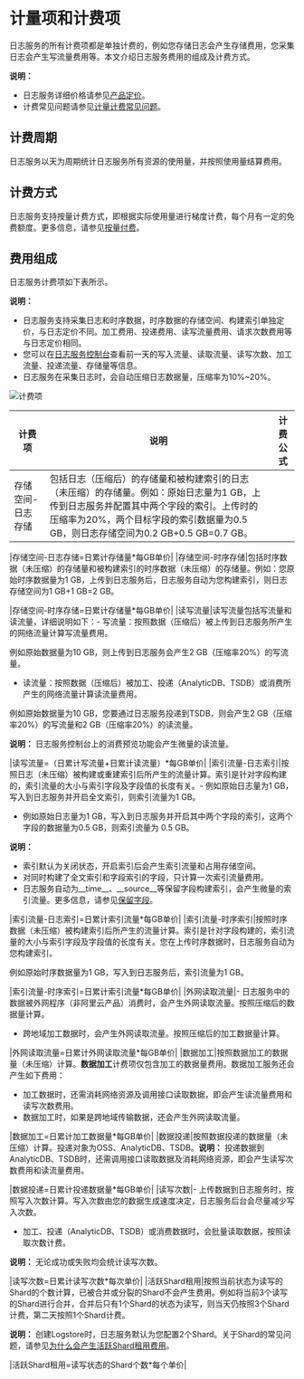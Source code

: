 # 计量项和计费项

日志服务的所有计费项都是单独计费的，例如您存储日志会产生存储费用，您采集日志会产生写流量费用等。本文介绍日志服务费用的组成及计费方式。

**说明：**

-   日志服务详细价格请参见[产品定价](https://www.alibabacloud.com/product/log-service/pricing?spm=a3c0i.139163.9288850920.1.7690637avzyiqo)。
-   计费常见问题请参见[计量计费常见问题](/intl.zh-CN/产品定价/常见问题/计量计费常见问题.md)。

## 计费周期

日志服务以天为周期统计日志服务所有资源的使用量，并按照使用量结算费用。

## 计费方式

日志服务支持按量计费方式，即根据实际使用量进行梯度计费，每个月有一定的免费额度。更多信息，请参见[按量付费](/intl.zh-CN/产品定价/按量付费.md)。

## 费用组成

日志服务计费项如下表所示。

**说明：**

-   日志服务支持采集日志和时序数据，时序数据的存储空间、构建索引单独定价，与日志定价不同。加工费用、投递费用、读写流量费用、请求次数费用等与日志定价相同。
-   您可以在[日志服务控制台](https://sls.console.aliyun.com)查看前一天的写入流量、读取流量、读写次数、加工流量、投递流量、存储量等信息。
-   日志服务在采集日志时，会自动压缩日志数据量，压缩率为10%~20%。

![计费项](https://static-aliyun-doc.oss-accelerate.aliyuncs.com/assets/img/zh-CN/6693052161/p238972.png)

|计费项|说明|计费公式|
|---|--|----|
|存储空间-日志存储|包括日志（压缩后）的存储量和被构建索引的日志（未压缩）的存储量。例如：原始日志量为1 GB，上传到日志服务并配置其中两个字段的索引。上传时的压缩率为20%，两个目标字段的索引数据量为0.5 GB，则日志存储空间为0.2 GB+0.5 GB=0.7 GB。

|存储空间-日志存储=日累计存储量\*每GB单价|
|存储空间-时序存储|包括时序数据（未压缩）的存储量和被构建索引的时序数据（未压缩）的存储量。例如：您原始时序数据量为1 GB，上传到日志服务后，日志服务自动为您构建索引，则日志存储空间为1 GB+1 GB=2 GB。

|存储空间-时序存储=日累计存储量\*每GB单价|
|读写流量|读写流量包括写流量和读流量，详细说明如下：-   写流量：按照数据（压缩后）被上传到日志服务所产生的网络流量计算写流量费用。

例如原始数据量为10 GB，则上传到日志服务会产生2 GB（压缩率20%）的写流量。

-   读流量：按照数据（压缩后）被加工、投递（AnalyticDB、TSDB）或消费所产生的网络流量计算读流量费用。

例如原始数据量为10 GB，您要通过日志服务投递到TSDB，则会产生2 GB（压缩率20%）的写流量和2 GB（压缩率20%）的读流量。


**说明：** 日志服务控制台上的消费预览功能会产生微量的读流量。

|读写流量=（日累计写流量+日累计读流量）\*每GB单价|
|索引流量-日志索引|按照日志（未压缩）被构建或重建索引后所产生的流量计算。索引是针对字段构建的，索引流量的大小与索引字段及字段值的长度有关。-   例如原始日志量为1 GB，写入到日志服务并开启全文索引，则索引流量为1 GB。
-   例如原始日志量为1 GB，写入到日志服务并开启其中两个字段的索引，这两个字段的数据量为0.5 GB，则索引流量为 0.5 GB。

**说明：**

-   索引默认为关闭状态，开启索引后会产生索引流量和占用存储空间。
-   对同时构建了全文索引和字段索引的字段，只计算一次索引流量费用。
-   日志服务自动为\_\_time\_\_、\_\_source\_\_等保留字段构建索引，会产生微量的索引流量。更多信息，请参见[保留字段](/intl.zh-CN/产品简介/限制说明/保留字段.md)。

|索引流量-日志索引=日累计索引流量\*每GB单价|
|索引流量-时序索引|按照时序数据（未压缩）被构建索引后所产生的流量计算。索引是针对字段构建的，索引流量的大小与索引字段及字段值的长度有关。您在上传时序数据时，日志服务自动为您构建索引。

例如原始时序数据量为1 GB，写入到日志服务后，索引流量为1 GB。

|索引流量-时序索引=日累计索引流量\*每GB单价|
|外网读取流量|-   日志服务中的数据被外网程序（非阿里云产品）消费时，会产生外网读取流量。按照压缩后的数据量计算。
-   跨地域加工数据时，会产生外网读取流量。按照压缩后的加工数据量计算。

|外网读取流量=日累计外网读取流量\*每GB单价|
|数据加工|按照数据加工的数据量（未压缩）计算。**数据加工**计费项仅包含加工的数据量费用。数据加工服务还会产生如下费用：

-   加工数据时，还需消耗网络资源及调用接口读取数据，即会产生读流量费用和读写次数费用。
-   数据加工时，如果是跨地域传输数据，还会产生外网读取流量。

|数据加工=日累计加工数据量\*每GB单价|
|数据投递|按照数据投递的数据量（未压缩）计算。投递对象为OSS、AnalyticDB、TSDB。**说明：** 投递数据到AnalyticDB、TSDB时，还需调用接口读取数据及消耗网络资源，即会产生读写次数费用和读流量费用。

|数据投递=日累计投递数据量\*每GB单价|
|读写次数|-   上传数据到日志服务时，按照写入次数计算。写入次数由您的数据生成速度决定，日志服务后台会尽量减少写入次数。
-   加工、投递（AnalyticDB、TSDB）或消费数据时，会批量读取数据，按照读取次数计费。

**说明：** 无论成功或失败均会统计读写次数。

|读写次数=日累计读写次数\*每次单价|
|活跃Shard租用|按照当前状态为读写的Shard的个数计算，已被合并或分裂的Shard不会产生费用。例如将当前3个读写的Shard进行合并，合并后只有1个Shard的状态为读写，则当天仍按照3个Shard计费，第二天按照1个Shard计费。

**说明：** 创建Logstore时，日志服务默认为您配置2个Shard。关于Shard的常见问题，请参见[为什么会产生活跃Shard租用费用](/intl.zh-CN/产品定价/常见问题/为什么会产生活跃Shard租用费用？.md)。

|活跃Shard租用=读写状态的Shard个数\*每个单价|

